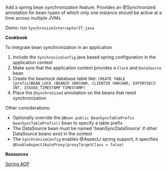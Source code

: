 Add a spring bean synchronization feature. Provides an @Synchronized annotation for bean-types of which only one instance should be active at a time across multiple JVMs.

Demo: run `SynchronizeInterceptorIT.java`

**Cookbook**

To integrate bean synchronization in an application

1. Include the `SynchronizeConfig` java based spring configuration in the application context
2. Make sure that the application context provides a `Clock` and `DataSource` bean
3. Create the beanlock database table like: `CREATE TABLE [prefix]BEAN_LOCK (BEANID VARCHAR, CLIENTID VARCHAR, EXPIRYSECS INT, ISSUED_TIMESTAMP TIMESTAMP)`
4. Place the `@Synchronized` annotation on the beans that need synchronization

Other considerations:

- Optionally override the `@Bean public BeanSyncTablePrefix beanSyncTablePrefix()` bean to specify a table prefix
- The DataSource bean must be named 'beanSyncDataSource' if other DataSource beans exist in the context
- The `SynchronizeConfig` enables @AspectJ spring support, it specifies `@EnableAspectJAutoProxy(proxyTargetClass = false)`

**Resources**

[Spring AOP](http://docs.spring.io/spring/docs/current/spring-framework-reference/htmlsingle/#aop-introduction-defn)

